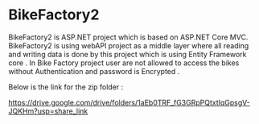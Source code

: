 # BikeFactory2
BikeFactory2 is ASP.NET project which is based on ASP.NET Core MVC. BikeFactory2 is using webAPI project as a middle layer where all reading and writing data is done by this project which is using Entity Framework core . In Bike Factory project user are not allowed to access the bikes without Authentication and password is Encrypted . 

Below is the link for the zip folder :

https://drive.google.com/drive/folders/1aEb0TRF_fG3GRpPQtxtIqGpsgV-JQKHm?usp=share_link
